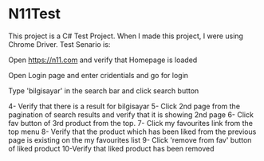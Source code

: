 # N11Test
This project is a C# Test Project. When I made this project, I were using Chrome Driver. Test Senario is:

Open https://n11.com and verify that Homepage is loaded

Open Login page and enter cridentials and go for login

Type 'bilgisayar' in the search bar and click search button

4- Verify that there is a result for bilgisayar
  5- Click 2nd page from the pagination of search results and verify that it is showing 2nd page
  6- Click fav button of 3rd product from the top.
  7- Click my favourites link from the top menu
  8- Verify that the product which has been liked from the previous page is existing on the my favourites list
  9- Click 'remove from fav' button of liked product
  10-Verify that liked product has been removed 
